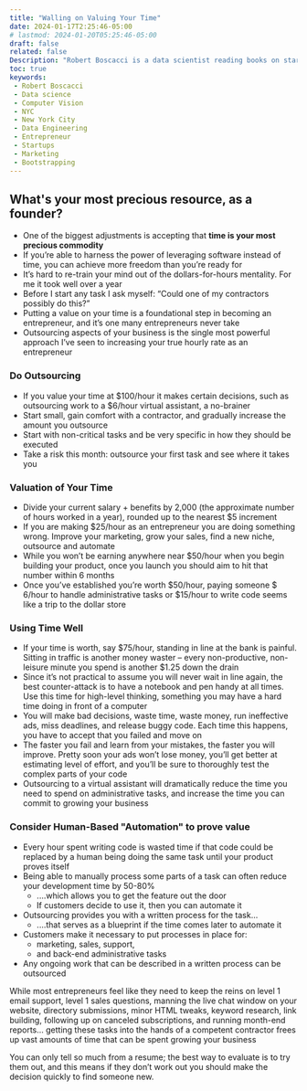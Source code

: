 ```yaml
---
title: "Walling on Valuing Your Time"
date: 2024-01-17T2:25:46-05:00
# lastmod: 2024-01-20T05:25:46-05:00
draft: false
related: false
Description: "Robert Boscacci is a data scientist reading books on startups and micro-saas" # Keep to 150-160 chars
toc: true
keywords:
 - Robert Boscacci
 - Data science
 - Computer Vision
 - NYC
 - New York City
 - Data Engineering
 - Entrepreneur
 - Startups
 - Marketing
 - Bootstrapping
---
```


## What's your most precious resource, as a founder?

* One of the biggest adjustments is accepting that __time is your most precious commodity__
* If you’re able to harness the power of leveraging software instead of time, you can achieve more freedom than you’re ready for
* It’s hard to re-train your mind out of the dollars-for-hours mentality. For me it took well over a year
* Before I start any task I ask myself: “Could one of my contractors possibly do this?”
* Putting a value on your time is a foundational step in becoming an entrepreneur, and it’s one many entrepreneurs never take
* Outsourcing aspects of your business is the single most powerful approach I’ve seen to increasing your true hourly rate as an entrepreneur

### Do Outsourcing

* If you value your time at $100/hour it makes certain decisions, such as outsourcing work to a $6/hour virtual assistant, a no-brainer
* Start small, gain comfort with a contractor, and gradually increase the amount you outsource
* Start with non-critical tasks and be very specific in how they should be executed
* Take a risk this month: outsource your first task and see where it takes you

### Valuation of Your Time

* Divide your current salary + benefits by 2,000 (the approximate number of hours worked in a year), rounded up to the nearest $5 increment
* If you are making $25/hour as an entrepreneur you are doing something wrong. Improve your marketing, grow your sales, find a new niche, outsource and automate
* While you won’t be earning anywhere near $50/hour when you begin building your product, once you launch you should aim to hit that number within 6 months
* Once you’ve established you’re worth $50/hour, paying someone $ 6/hour to handle administrative tasks or $15/hour to write code seems like a trip to the dollar store

### Using Time Well

* If your time is worth, say $75/hour, standing in line at the bank is painful. Sitting in traffic is another money waster – every non-productive, non-leisure minute you spend is another $1.25 down the drain
* Since it’s not practical to assume you will never wait in line again, the best counter-attack is to have a notebook and pen handy at all times. Use this time for high-level thinking, something you may have a hard time doing in front of a computer
* You will make bad decisions, waste time, waste money, run ineffective ads, miss deadlines, and release buggy code. Each time this happens, you have to accept that you failed and move on
* The faster you fail and learn from your mistakes, the faster you will improve. Pretty soon your ads won’t lose money, you’ll get better at estimating level of effort, and you’ll be sure to thoroughly test the complex parts of your code
* Outsourcing to a virtual assistant will dramatically reduce the time you need to spend on administrative tasks, and increase the time you can commit to growing your business

### Consider Human-Based "Automation" to prove value

* Every hour spent writing code is wasted time if that code could be replaced by a human being doing the same task until your product proves itself
* Being able to manually process some parts of a task can often reduce your development time by 50-80%
  * ....which allows you to get the feature out the door
  * If customers decide to use it, then you can automate it
* Outsourcing provides you with a written process for the task...
  * ....that serves as a blueprint if the time comes later to automate it
* Customers make it necessary to put processes in place for:
  * marketing, sales, support,
  * and back-end administrative tasks
* Any ongoing work that can be described in a written process can be outsourced

While most entrepreneurs feel like they need to keep the reins on level 1 email support, level 1 sales questions, manning the live chat window on your website, directory submissions, minor HTML tweaks, keyword research, link building, following up on canceled subscriptions, and running month-end reports… getting these tasks into the hands of a competent contractor frees up vast amounts of time that can be spent growing your business

You can only tell so much from a resume; the best way to evaluate is to try them out, and this means if they don’t work out you should make the decision quickly to find someone new.

